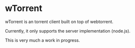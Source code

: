 # wTorrent
wTorrent is an torrent client built on top of webtorrent.

Currently, it only supports the server implementation (node.js).

This is very much a work in progress.
